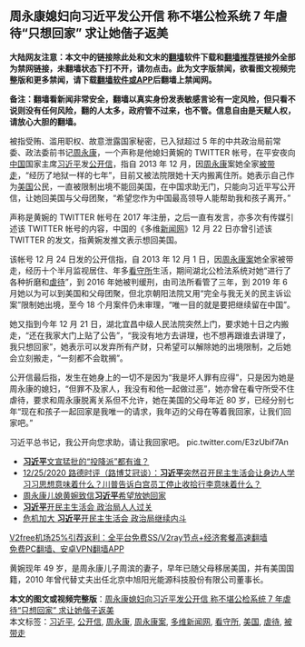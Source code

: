  <h2>周永康媳妇向习近平发公开信 称不堪公检系统 7 年虐待“只想回家” 求让她偕子返美</h2> <p class="notice"><b>大陆网友注意：本文中的链接除此处和文末的<a href="https://github.com/bannedbook/fanqiang" >翻墙</a>软件下载和<a href="https://github.com/killgcd/justmysocks/blob/master/README.md">翻墙推荐</a>链接外全部为禁网链接，未翻墙状态下打不开，请勿点击。此为文字版禁闻，欲看图文视频完整版和更多禁闻，请下载<a href="https://github.com/bannedbook/fanqiang">翻墙软件或APP</a>后翻墙上禁闻网。</p><p>备注：翻墙看新闻非常安全，翻墙以真实身份发表敏感言论有一定风险，但只看不说则没有任何风险，翻的人太多，政府管不过来，也不管。信息自由是天赋人权，请放心大胆的翻墙。</b></p>  <div class="entry">  <p>被指受贿、滥用职权、故意泄露国家秘密，已入狱超过 5 年的中共政治局前常委、政法委前书记<span class='wp_keywordlink'><a href="https://www.bannedbook.org/forum2/topic2891.html" title="《周永康其人》《周永康传》" target="_blank">周永康</a></span>，一个声称是他媳妇黄婉的 TWITTER 帐号，在平安夜向<span class='wp_keywordlink_affiliate'><a href="https://www.bannedbook.org/" title="中国" target="_blank">中国</a></span>国家主席<a href="https://www.bannedbook.org/bnews/tag/%e4%b9%a0%e8%bf%91%e5%b9%b3/" class="st_tag internal_tag" rel="tag" title="标签 习近平 下的日志">习近平</a>发<a href="https://www.bannedbook.org/bnews/tag/%E5%85%AC%E5%BC%80%E4%BF%A1/" class="st_tag internal_tag" rel="tag" title="标签 公开信 下的日志">公开信</a>，指自 2013 年 12 月，因<a href="https://www.bannedbook.org/bnews/tag/%e5%91%a8%e6%b0%b8%e5%ba%b7/" class="st_tag internal_tag" rel="tag" title="标签 周永康 下的日志">周永康</a>案她全家<a href="https://www.bannedbook.org/bnews/tag/%E8%A2%AB%E5%B8%A6%E8%B5%B0/" class="st_tag internal_tag" rel="tag" title="标签 被带走 下的日志">被带走</a>，“经历了地狱一样的七年”，目前又被法院限她十天内搬离住所。她表示自己作为<a href="https://www.bannedbook.org/bnews/tag/%e7%be%8e%e5%9b%bd/" class="st_tag internal_tag" rel="tag" title="标签 美国 下的日志">美国</a>公民，一直被限制出境不能回美国，在中国求助无门，只能向习近平写公开信，让她回美国与父母团聚，“希望您作为中国最高领导人能帮助我和孩子离开。”</p> <p>声称是黄婉的 TWITTER 帐号在 2017 年注册，之后一直有发言，亦多次有传媒引述该 TWITTER 帐号的内容，中国的《多维<span class='wp_keywordlink_affiliate'><a href="https://www.bannedbook.org/" title="新闻网">新闻网</a></span>》12 月 22 日亦曾引述该 TWITTER 的发文，指黄婉发推文表示想回美国。</p>  <p>该帐号 12 月 24 日发的公开信指，自 2013 年 12 月 1 日，因<a href="https://www.bannedbook.org/bnews/tag/%e5%91%a8%e6%b0%b8%e5%ba%b7%e6%a1%88/" class="st_tag internal_tag" rel="tag" title="标签 周永康案 下的日志">周永康案</a>她全家被带走，经历十个半月监视居住、年多<a href="https://www.bannedbook.org/bnews/tag/%e7%9c%8b%e5%ae%88%e6%89%80/" class="st_tag internal_tag" rel="tag" title="标签 看守所 下的日志">看守所</a>生活，期间湖北公检法系统对她“进行了各种折磨和<a href="https://www.bannedbook.org/bnews/tag/%E8%99%90%E5%BE%85/" class="st_tag internal_tag" rel="tag" title="标签 虐待 下的日志">虐待</a>”，到 2016 年她被判缓刑，由司法所看管了三年，到 2019 年 6 月她以为可以到美国和父母团聚，但北京朝阳法院又用“完全与我无关的民主诉讼案”限制她出境，至今 18 个月案件仍未审理，“唯一目的就是要把继续留在中国”。</p> <p>她又指到今年 12 月 21 日，湖北宜昌中级人民法院突然上门，要求她十日之内搬走，“还在我家大门上贴了公告”，“我没有地方去讲理，也不想再跟谁去讲理了，我只想回家”，她表示可以发弃所有产财，只希望可以解除她的出境限制，之后她会立刻搬走，“一刻都不会耽搁”。</p>  <p>公开信最后指，发生在她身上的一切不是因为“我是坏人罪有应得”，只是因为她是周永康的媳妇，“但罪不及家人，我没有和他一起做过恶”，她亦曾在看守所受不住虐待，要求和周永康脱离关系但不允许，她在美国的父母年近 80 岁，已经分别七年“现在和孩子一起回家是我唯一的请求，我年迈的父母在等着我回家，让我们回家吧。”</p> <p>习近平总书记，我公开向您求助，请让我回家吧。 pic.twitter.com/E3zUbif7An</p>  <ul class='op-related-articles' title='相关阅读'> <li><a href='https://www.bannedbook.org/bnews/cnnews/20201226/1455445.html' target='_blank'><b>习近平</b>文宣猛批的“投降派”都有谁？</a></li> <li><a href='https://www.bannedbook.org/bnews/bannedvideo/20201226/1455265.html' target='_blank'>12/25/2020 路德时评（路博艾冠谈）：<b>习近平</b>突然召开民主生活会让身边人学习习思想意味着什么？川普告诉白宫员工停止收拾行李意味着什么？</a></li> <li><a href='https://www.bannedbook.org/bnews/headline/20201226/1455245.html' target='_blank'>周永康儿媳黄婉致信<b>习近平</b>希望放她回家</a></li> <li><a href='https://www.bannedbook.org/bnews/cbnews/20201226/1455209.html' target='_blank'><b>习近平</b>开民主生活会 政治局人人过关</a></li> <li><a href='https://www.bannedbook.org/bnews/comments/20201226/1455205.html' target='_blank'>危机加大 <b>习近平</b>开民主生活会 政治局继续内斗</a></li> </ul> <p class="texttj"> <a href="https://www.bannedbook.org/forum23/topic22702.html" target="_blank">V2free机场25%引荐返利：全平台免费SS/V2ray节点+经济套餐高速翻墙</a><br/> <a href="https://github.com/bannedbook/fanqiang/wiki/%E7%A6%81%E9%97%BB%E7%BD%91%E5%AE%89%E5%8D%93%E7%BF%BB%E5%A2%99%E6%96%B0%E9%97%BBAPP" target="_blank">免费PC翻墙、安卓VPN翻墙APP</a></p><p>黄婉现年 49 岁，是周永康儿子周滨的妻子，早年已随父母移居美国，并有美国国籍，2010 年曾代替丈夫出任北京中旭阳光能源科技股份有限公司董事长。</p><a name='sharetosocial'></a>       <div><b>本文的图文或视频完整版</b>：<a href='https://www.bannedbook.org/bnews/comments/20201226/1455466.html'>周永康媳妇向习近平发公开信 称不堪公检系统 7 年虐待“只想回家” 求让她偕子返美</a></div>  </div><!--END ENTRY--> <div class="postfooter"> <div>本文标签：<a href="https://www.bannedbook.org/bnews/tag/%e4%b9%a0%e8%bf%91%e5%b9%b3/" rel="tag">习近平</a>, <a href="https://www.bannedbook.org/bnews/tag/%E5%85%AC%E5%BC%80%E4%BF%A1/" rel="tag">公开信</a>, <a href="https://www.bannedbook.org/bnews/tag/%e5%91%a8%e6%b0%b8%e5%ba%b7/" rel="tag">周永康</a>, <a href="https://www.bannedbook.org/bnews/tag/%e5%91%a8%e6%b0%b8%e5%ba%b7%e6%a1%88/" rel="tag">周永康案</a>, <a href="https://www.bannedbook.org/bnews/tag/%e5%a4%9a%e7%bb%b4%e6%96%b0%e9%97%bb%e7%bd%91/" rel="tag">多维新闻网</a>, <a href="https://www.bannedbook.org/bnews/tag/%e7%9c%8b%e5%ae%88%e6%89%80/" rel="tag">看守所</a>, <a href="https://www.bannedbook.org/bnews/tag/%e7%be%8e%e5%9b%bd/" rel="tag">美国</a>, <a href="https://www.bannedbook.org/bnews/tag/%E8%99%90%E5%BE%85/" rel="tag">虐待</a>, <a href="https://www.bannedbook.org/bnews/tag/%E8%A2%AB%E5%B8%A6%E8%B5%B0/" rel="tag">被带走</a></div>  </div><!--END POSTFOOTER--> 